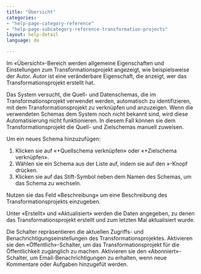 ```yaml
---
title: "Übersicht"
categories:
- "help-page-category-reference"
- "help-page-subcategory-reference-transformation-projects"
layout: help-detail
language: de

---
```


Im &laquo;Übersicht&raquo;-Bereich werden allgemeine Eigenschaften und Einstellungen zum Transformationsprojekt angezeigt, wie beispielsweise der Autor. *Autor* ist eine veränderbare Eigenschaft, die anzeigt, wer das Transformationsprojekt erstellt hat.

Das System versucht, die Quell- und Datenschemas, die im Transformationsprojekt verwendet werden, automatisch zu identifizieren, mit dem Transformationsprojekt zu verknüpfen und anzuzeigen. Wenn die verwendeten Schemas dem System noch nicht bekannt sind, wird diese Automatisierung nicht funktionieren. In diesem Fall können sie dem Transformationsprojekt die Quell- und Zielschemas manuell zuweisen.

Um ein neues Schema hinzuzufügen:

1. Klicken sie auf &laquo;+Quellschema verknüpfen&raquo; oder &laquo;+Zielschema verknüpfen&raquo;.
2. Wählen sie ein Schema aus der Liste auf, indem sie auf den »-Knopf drücken.
3. Klicken sie auf das Stift-Symbol neben dem Namen des Schemas, um das Schema zu wechseln.

Nutzen sie das Feld &laquo;Beschreibung&raquo; um eine Beschreibung des Transformationsprojekts einzugeben.

Unter &laquo;Erstellt&raquo; und &laquo;Aktualisiert&raquo; werden die Daten angegeben, zu denen das Transformationsprojekt erstellt und zum letzten Mal aktualisiert wurde.

Die Schalter repräsentieren die aktuellen Zugriffs- und Benachrichtigungseinstellungen des Transformationsprojektes. Aktivieren sie den &laquo;Öffentlich&raquo;-Schalter, um das Transformationsprojekt für die Öffentlichkeit zugänglich zu machen. Aktivieren sie den &laquo;Abonniert&raquo;-Schalter, um Email-Benachrichtigungen zu erhalten, wenn neue Kommentare oder Aufgaben hinzugefüt werden.